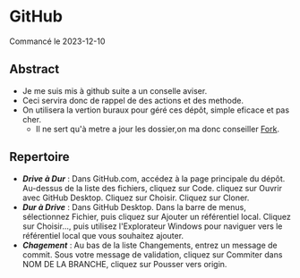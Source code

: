 # GitHub
Commancé le 2023-12-10
## Abstract
- Je me suis mis à github suite a un conselle aviser.
- Ceci servira donc de rappel de des actions et des methode.
- On utilisera la vertion buraux pour géré ces dépôt, simple eficace et pas cher.
  - Il ne sert qu'à metre a jour les dossier,on ma donc conseiller [Fork](https://git-fork.com/).

## Repertoire
- ***Drive à Dur*** : Dans GitHub.com, accédez à la page principale du dépôt. Au-dessus de la liste des fichiers, cliquez sur Code.  cliquez sur Ouvrir avec GitHub Desktop. Cliquez sur Choisir. Cliquez sur Cloner.
- ***Dur à Drive*** : Dans GitHub Desktop. Dans la barre de menus, sélectionnez Fichier, puis cliquez sur Ajouter un référentiel local. Cliquez sur Choisir..., puis utilisez l'Explorateur Windows pour naviguer vers le référentiel local que vous souhaitez ajouter.
- ***Chagement*** : Au bas de la liste Changements, entrez un message de commit. Sous votre message de validation, cliquez sur Commiter dans NOM DE LA BRANCHE, cliquez sur Pousser vers origin.
